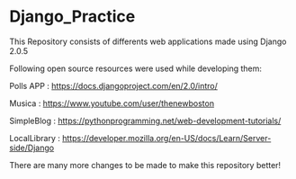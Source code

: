 # Django_Practice

This Repository consists of differents web applications made using Django 2.0.5

Following open source resources were used while developing them:

Polls APP : https://docs.djangoproject.com/en/2.0/intro/

Musica : https://www.youtube.com/user/thenewboston

SimpleBlog : https://pythonprogramming.net/web-development-tutorials/

LocalLibrary : https://developer.mozilla.org/en-US/docs/Learn/Server-side/Django

There are many more changes to be made to make this repository better!
